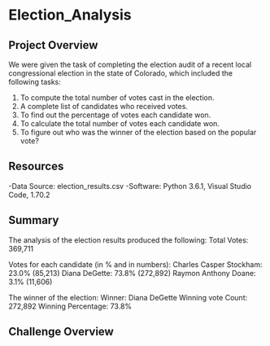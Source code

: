 # Election_Analysis

## Project Overview
We were given the task of completing the election audit of a recent local congressional election in the state of Colorado, which included the following tasks:

1. To compute the total number of votes cast in the election.
2. A complete list of candidates who received votes.
3. To find out the percentage of votes each candidate won.
4. To calculate the total number of votes each candidate won.
5. To figure out who was the winner of the election based on the popular vote? 

## Resources
-Data Source: election_results.csv
-Software: Python 3.6.1, Visual Studio Code, 1.70.2

## Summary
The analysis of the election results produced the following:
Total Votes: 369,711

Votes for each candidate (in % and in numbers):
Charles Casper Stockham: 23.0% (85,213)
Diana DeGette: 73.8% (272,892)
Raymon Anthony Doane: 3.1% (11,606)

The winner of the election:
Winner: Diana DeGette
Winning vote Count: 272,892
Winning Percentage: 73.8%

## Challenge Overview
